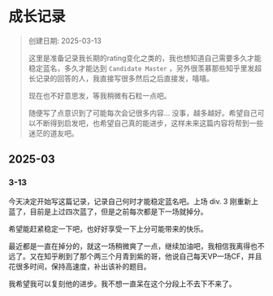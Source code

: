 # 成长记录

> 创建日期: 2025-03-13
>
> 这里是准备记录我长期的rating变化之类的，我也想知道自己需要多久才能稳定蓝名，多久才能达到 `Candidate Master` ，另外很羡慕那些知乎里发超长记录的回答的人，我直接写很多然后之后直接发，嘻嘻。
>
> 现在也不好意思发，等我稍微有石粒一点吧。
>
> 随便写了点意识到了可能每次会记很多内容... 没事，越多越好。希望自己可以不断得到启发吧，也希望自己真的能进步，这样未来这篇内容将帮到一些迷茫的道友吧。

## 2025-03

### 3-13

今天决定开始写这篇记录，记录自己何时才能稳定蓝名吧。上场 div. 3 刚重新上蓝了，目前是上过四次蓝了，但是之前每次都是下一场就掉分。

希望能赶紧稳定一下吧，也好好享受一下上分可能带来的快乐。

最近都是一直在掉分的，就这一场稍微爽了一点，继续加油吧，我相信我离得也不远了。又在知乎刷到了那个两三个月青到紫的哥，他说自己每天VP一场CF，并且花很多时间，保持高速度，补出该补的题目。

我希望我可以复刻他的进步。我不想一直呆在这个分段上不去下不来了。